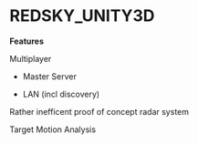 REDSKY_UNITY3D
==============

****Features****

Multiplayer

- Master Server

- LAN (incl discovery)


Rather inefficent proof of concept radar system

Target Motion Analysis





